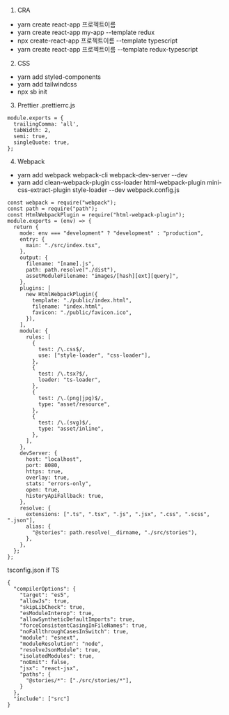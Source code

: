 1. CRA
- yarn create react-app 프로젝트이름
- yarn create react-app my-app --template redux
- npx create-react-app 프로젝트이름 --template typescript
- yarn create react-app 프로젝트이름 --template redux-typescript

2. CSS
- yarn add styled-components
- yarn add tailwindcss
- npx sb init

3. Prettier
.prettierrc.js
```
module.exports = {
  trailingComma: 'all',
  tabWidth: 2,
  semi: true,
  singleQuote: true,
};
```

4. Webpack
- yarn add webpack webpack-cli webpack-dev-server --dev
- yarn add clean-webpack-plugin css-loader html-webpack-plugin mini-css-extract-plugin style-loader --dev
webpack.config.js
```
const webpack = require("webpack");
const path = require("path");
const HtmlWebpackPlugin = require("html-webpack-plugin");
module.exports = (env) => {
  return {
    mode: env === "development" ? "development" : "production",
    entry: {
      main: "./src/index.tsx",
    },
    output: {
      filename: "[name].js",
      path: path.resolve("./dist"),
      assetModuleFilename: "images/[hash][ext][query]",
    },
    plugins: [
      new HtmlWebpackPlugin({
        template: "./public/index.html",
        filename: "index.html",
        favicon: "./public/favicon.ico",
      }),
    ],
    module: {
      rules: [
        {
          test: /\.css$/,
          use: ["style-loader", "css-loader"],
        },
        {
          test: /\.tsx?$/,
          loader: "ts-loader",
        },
        {
          test: /\.(png|jpg)$/,
          type: "asset/resource",
        },
        {
          test: /\.(svg)$/,
          type: "asset/inline",
        },
      ],
    },
    devServer: {
      host: "localhost",
      port: 8080,
      https: true,
      overlay: true,
      stats: "errors-only",
      open: true,
      historyApiFallback: true,
    },
    resolve: {
      extensions: [".ts", ".tsx", ".js", ".jsx", ".css", ".scss", ".json"],
      alias: {
        "@stories": path.resolve(__dirname, "./src/stories"),
      },
    },
  };
};
```
tsconfig.json if TS
```
{
  "compilerOptions": {
    "target": "es5",
    "allowJs": true,
    "skipLibCheck": true,
    "esModuleInterop": true,
    "allowSyntheticDefaultImports": true,
    "forceConsistentCasingInFileNames": true,
    "noFallthroughCasesInSwitch": true,
    "module": "esnext",
    "moduleResolution": "node",
    "resolveJsonModule": true,
    "isolatedModules": true,
    "noEmit": false,
    "jsx": "react-jsx",
    "paths": {
      "@stories/*": ["./src/stories/*"],
    }
  },
  "include": ["src"]
}
```
